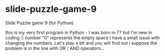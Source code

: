 # slide-puzzle-game-9
Slide Puzzle game 9 (for  Python)

this is my very first program in Python - I was born in 77 but I'm new in coding :)
number "0" represents the empty space
I have a small issue with changing the numbers. Let's play a bit and you will find out
I suppose the problem is in the line with OR  / AND operators...
